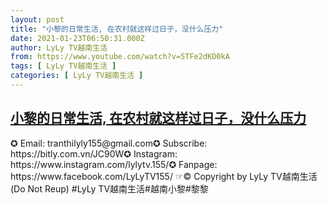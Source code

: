 ```yaml
---
layout: post
title: "小黎的日常生活, 在农村就这样过日子，没什么压力"
date: 2021-01-23T06:50:31.000Z
author: LyLy TV越南生活
from: https://www.youtube.com/watch?v=5TFe2dKD0kA
tags: [ LyLy TV越南生活 ]
categories: [ LyLy TV越南生活 ]
---
```

<!--1611384631000-->
[小黎的日常生活, 在农村就这样过日子，没什么压力](https://www.youtube.com/watch?v=5TFe2dKD0kA)
------

<div>
✪ Email: tranthilyly155@gmail.com✪ Subscribe: https://bitly.com.vn/JC90W✪ Instagram: https://www.instagram.com/lylytv.155/✪  Fanpage: https://www.facebook.com/LyLyTV155/ ☞© Copyright by LyLy TV越南生活 (Do Not Reup) #LyLy TV越南生活#越南小黎#黎黎
</div>
